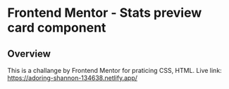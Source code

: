 # Frontend Mentor - Stats preview card component

## Overview

This is a challange by Frontend Mentor for praticing CSS, HTML. 
Live link: https://adoring-shannon-134638.netlify.app/
